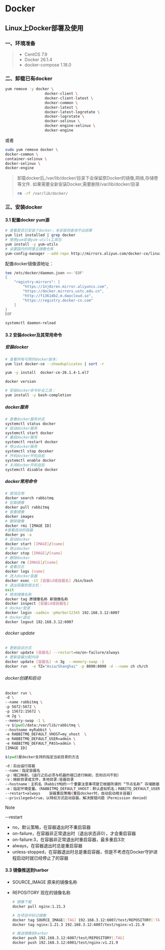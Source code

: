 # Docker

## Linux上Docker部署及使用

### 一、环境准备

>- CentOS 7.9
>- Docker 26.1.4
>- docker-compose 1.18.0

### 二、卸载已有docker

```bash
yum remove -y docker \
                  docker-client \
                  docker-client-latest \
                  docker-common \
                  docker-latest \
                  docker-latest-logrotate \
                  docker-logrotate \
                  docker-selinux \
                  docker-engine-selinux \
                  docker-engine
```

或者

```bash
sudo yum remove docker \
docker-common \
container-selinux \
docker-selinux \
docker-engine
```

> 卸载docker后,/var/lib/docker/目录下会保留原Docker的镜像,网络,存储卷等文件. 如果需要全新安装Docker,需要删除/var/lib/docker/目录
>
> ```bash
> rm -rf /var/lib/docker/
> ```

### 三、安装docker

#### 3.1 配置docker yum源

```bash
# 查看是否已安装了docker，未安装则查询不出结果
yum list installed | grep docker
# 使用yum安装yum-utils工具包
yum install -y yum-utils
# 设置国内的阿里云镜像仓库
yum-config-manager --add-repo http://mirrors.aliyun.com/docker-ce/linux/centos/docker-ce.repo
```

配置docker镜像源地址：

```bash
tee /etc/docker/daemon.json <<-'EOF'
{
    "registry-mirrors": [
        "https://1nj0zren.mirror.aliyuncs.com",
        "https://docker.mirrors.ustc.edu.cn",
        "http://f1361db2.m.daocloud.io",
        "https://registry.docker-cn.com"
    ]
}
EOF

systemctl daemon-reload
```

#### 3.2 安装docker及其常用命令

##### 安装docker

```bash
# 查看所有可用的docker版本:
yum list docker-ce --showduplicates | sort -r

yum -y install  docker-ce-26.1.4-1.el7

docker version

# 安装docker命令补全工具：
yum install -y bash-completion

```

##### docker服务

```bash
# 查看docker服务状态
systemctl status docker
# 启动docker服务
systemctl start docker
# 重启docker服务
systemctl restart docker
# 停止docker服务
systemctl stop doceker
# 开机docker开机自启
systemctl enable docker
# 关闭docker开机自启
systemctl disable docker
```

##### docker常用命令

```bash
# 查找应用
docker search rabbitmq
# 拉取镜像
docker pull rabbitmq
# 查看镜像
docker images
# 删除镜像
docker rmi [IMAGE ID]
#查看启动的容器
docker ps -a
# 启动docker
docker start [IMAGE]/[name]
# 停止docker
docker stop [IMAGE]/[name]
# 删除docker
docker rm [IMAGE]/[name]
# 查看日志
docker logs [name]
# 进入docker容器
docker exec -it [容器id或容器名] /bin/bash
# 退出容器到宿主机：
exit
# 修改镜像名称
docker tag 原镜像名称 新镜像名称
docker inspect [容器id或容器名]
# docker登录
docker login -uadmin -pHarbor12345 192.168.3.12:6007
# docker退出
docker logout 192.168.3.12:6007
```

###### docker update

```bash
# 更新启动方式
docker update [容器名] --restart=no/on-failure/always
# 更新容器分配内存
docker update [容器名] -m 3g  --memory-swap -1
docker run  -e TZ="Asia/Shanghai" -p 8090:8090 -d --name ch ch/ch
```

###### docker创建和启动

```bash
docker run \
-d \
--name rabbitmq \
-p 5672:5672 \
-p 15672:15672 \
-m 2g \
--memory-swap -1 \
-v $(pwd)/data:/var/lib/rabbitmq \
--hostname myRabbit \
-e RABBITMQ_DEFAULT_VHOST=my_vhost  \
-e RABBITMQ_DEFAULT_USER=admin \
-e RABBITMQ_DEFAULT_PASS=admin \
[IMAGE ID]

$(pwd)是docker支持的指定当前目录的方法

-d：后台运行容器
--name：指定容器名
-p：端口映射。（运行之后必须与机器的端口进行映射，否则访问不到）
-v：映射目录或文件，本地目录:容器目录
--hostname：主机名（RabbitMQ的一个重要注意事项是它根据所谓的 “节点名称” 存储数据，默认为主机名）
-e：指定环境变量。（RABBITMQ_DEFAULT_VHOST：默认虚拟机名；RBBITQ_DEFAULT_USER：默认的用户名；RABBITMQ_DEFAULT_PASS：认用户名密码）
--restart=always	容器重启策略(重启docker时，自动启动相关容器)
--privileged=true，以特权方式启动容器，解决报错问题（Permission denied）
```

> [!NOTE]
>
> --restart
>
> - no，默认策略，在容器退出时不重启容器
> - on-failure，在容器非正常退出时（退出状态非0），才会重启容器
> - on-failure:3，在容器非正常退出时重启容器，最多重启3次
> - always，在容器退出时总是重启容器
> - unless-stopped，在容器退出时总是重启容器，但是不考虑在Docker守护进程启动时就已经停止了的容器

#### 3.3 镜像推送到harbor

- SOURCE_IMAGE 原来的镜像名称

- REPOSITORY 现在的镜像名称

  ```bash
  # 镜像下载
  docker pull nginx:1.21.3
  
  # 在项目中标记镜像
  docker tag SOURCE_IMAGE[:TAG] 192.168.3.12:6007/test/REPOSITORY[:TAG]
  docker tag nginx:1.21.3 192.168.3.12:6007/test/nginx:v1.21.9
  
  # 推送镜像到harbor
  docker push 192.168.3.12:6007/test/REPOSITORY[:TAG]
  docker push 192.168.3.12:6001/test/nginx:v1.21.9
  ```

  
